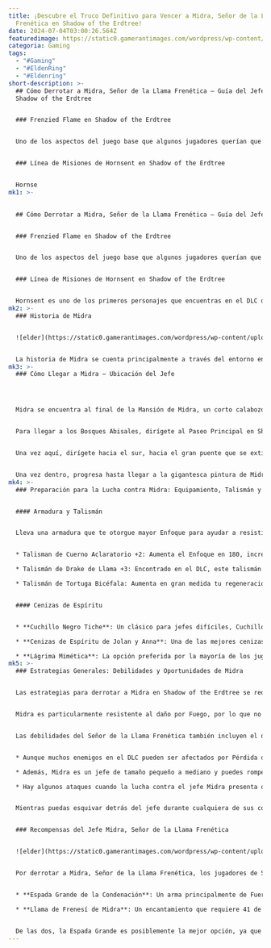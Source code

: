 ```yaml
---
title: ¡Descubre el Truco Definitivo para Vencer a Midra, Señor de la Llama
  Frenética en Shadow of the Erdtree!
date: 2024-07-04T03:00:26.564Z
featuredimage: https://static0.gamerantimages.com/wordpress/wp-content/uploads/2024/07/midra-lord-of-frenzied-flame-boss-fight.png?q=49&fit=crop&w=1100&h=550&dpr=2
categoria: Gaming
tags:
  - "#Gaming"
  - "#EldenRing"
  - "#Eldenring"
short-description: >-
  ## Cómo Derrotar a Midra, Señor de la Llama Frenética – Guía del Jefe en
  Shadow of the Erdtree


  ### Frenzied Flame en Shadow of the Erdtree


  Uno de los aspectos del juego base que algunos jugadores querían que se ampliara en el DLC era la Llama Frenética y el lore detrás de esta entidad que induce la Locura. En Elden Ring, hay un final del Señor de la Llama Frenética, pero pocos jefes temáticos de la Llama Frenética. Los aficionados de la Llama Frenética obtuvieron todo eso, más lore, y más con la inclusión de Midra, el Señor de la Llama Frenética en Shadow of the Erdtree.


  ### Línea de Misiones de Hornsent en Shadow of the Erdtree


  Hornse
mk1: >-
  

  ## Cómo Derrotar a Midra, Señor de la Llama Frenética – Guía del Jefe en Shadow of the Erdtree


  ### Frenzied Flame en Shadow of the Erdtree


  Uno de los aspectos del juego base que algunos jugadores querían que se ampliara en el DLC era la Llama Frenética y el lore detrás de esta entidad que induce la Locura. En Elden Ring, hay un final del Señor de la Llama Frenética, pero pocos jefes temáticos de la Llama Frenética. Los aficionados de la Llama Frenética obtuvieron todo eso, más lore, y más con la inclusión de Midra, el Señor de la Llama Frenética en Shadow of the Erdtree.


  ### Línea de Misiones de Hornsent en Shadow of the Erdtree


  Hornsent es uno de los primeros personajes que encuentras en el DLC de Elden Ring, y la misión de Hornsent continúa progresando hasta el final del juego.
mk2: >-
  ### Historia de Midra


  ![elder](https://static0.gamerantimages.com/wordpress/wp-content/uploads/2024/07/elden-ring-midra-lord-of-frenzied-flame-boss-location.png?q=70&fit=crop&w=1500&dpr=1 "elder")


  La historia de Midra se cuenta principalmente a través del entorno en los Bosques Abisales y la Mansión de Midra, y eventualmente, tendrás que luchar contra este Señor fracasado de la Llama Frenética. Puede parecer intimidante al principio, tambaleándose en el suelo en su primera fase. Pero, como los jugadores pronto descubrirán, es importante tener estrategias para la Fase 2 de Midra, cuando el jefe se transforma en un Señor de la Llama Frenética completamente desarrollado.
mk3: >-
  ### Cómo Llegar a Midra – Ubicación del Jefe




  Midra se encuentra al final de la Mansión de Midra, un corto calabozo legado en el sur de los Bosques Abisales. No podrás verlo en el mapa, ya que está oculto por el puente que conduce al Gran Altar de la Comunión del Dragón en el mapa.


  Para llegar a los Bosques Abisales, dirígete al Paseo Principal en Shadow Keep y dirígete al puente con Milicianos de Sombra escondidos detrás de barcos dorados. Deberías ver una escalera en el lado derecho de este puente después de subir las escaleras desde la gracia del Paseo Principal. Baja por esta escalera para llegar a una sala con una Pintura y una pared ilusoria. Toma el ataúd de piedra para llegar al sitio de gracia de la Corriente del Río de los Reclusos, luego progresa hacia el sur mientras te desplazas por las rocas y los acantilados. Cuando llegues al sitio de gracia de la Corriente Abajo del Río de los Reclusos, comienza a dirigirte hacia el este para encontrar la Catacumba de Luz Oscura. Derrota a Jori, el Inquisidor Anciano al final de la Catacumba de Luz Oscura para acceder a los Bosques Abisales.


  Una vez aquí, dirígete hacia el sur, hacia el gran puente que se extiende entre el Terminus del Foso del Dragón y el Altar en sí. No podrás montar a Torrent aquí y deberás esconderte de los enemigos de la Locura que patrullan varias áreas. Si quieres el fragmento del mapa, dirígete al sureste, pero si solo quieres llegar a la Mansión de Midra, dirígete al sur. Eventualmente, deberías ver la mansión en la niebla distante.


  Una vez dentro, progresa hasta llegar a la gigantesca pintura de Midra y Nanaya, que también se mostró en el tráiler del DLC. Rueda hacia ella para revelar un camino oculto que conduce linealmente hacia la sala del jefe y un sitio de gracia.
mk4: >-
  ### Preparación para la Lucha contra Midra: Equipamiento, Talismán y Cenizas


  #### Armadura y Talismán


  Lleva una armadura que te otorgue mayor Enfoque para ayudar a resistir la Locura. Debido a la forma en que ataca Midra y al área amplia que cubren muchos de sus ataques, no es mala idea tener una Carga de Equipamiento Ligera para mejores esquivas y una carrera más rápida, aunque esto puede afectar tu capacidad para sobrevivir si no puedes reaccionar lo suficientemente rápido a los ataques.


  * Talisman de Cuerno Aclaratorio +2: Aumenta el Enfoque en 180, incrementando significativamente tu resistencia a la Locura.

  * Talismán de Drake de Llama +3: Encontrado en el DLC, este talismán aumenta enormemente tu resistencia al daño por Fuego, uno de los dos tipos de daño que Midra inflige en su segunda fase.

  * Talismán de Tortuga Bicéfala: Aumenta en gran medida tu regeneración de Resistencia. Esto hará mucho más fácil esquivar, bloquear y reaccionar a los ataques de Midra. Casi esencial para construcciones de combate cuerpo a cuerpo, que pasarán mucho tiempo esquivando y necesitarán Resistencia sobrante (o recargada) para atacar durante las ventanas de oportunidad.


  #### Cenizas de Espíritu


  * **Cuchillo Negro Tiche**: Un clásico para jefes difíciles, Cuchillo Negro Tiche puede lanzar un Arte de Arma que inflige daño con Llama Negra con el tiempo. Esto drena un porcentaje de HP y puede ser una bendición contra jefes con alta HP.

  * **Cenizas de Espíritu de Jolan y Anna**: Una de las mejores cenizas de espíritu en Shadow of the Erdtree, las Cenizas de Espíritu de Jolan y Anna son especialmente útiles para distraer enemigos y ayudar a las construcciones de Sangrado a activar la Pérdida de Sangre más rápido.

  * **Lágrima Mimética**: La opción preferida por la mayoría de los jugadores, es difícil superar una copia de ti mismo. Equipa un arma pesada que rompa el Aplomo antes de invocar tu Lágrima Mimética para distraer y romper el Aplomo del jefe más a menudo.
mk5: >-
  ### Estrategias Generales: Debilidades y Oportunidades de Midra


  Las estrategias para derrotar a Midra en Shadow of the Erdtree se reducen principalmente a aprovechar sus debilidades y encontrar oportunidades en sus patrones de ataque elaborados. Tener una Carga de Equipamiento Ligera puede ayudar a encontrar estas oportunidades ya que esquivarás más lejos y te moverás más rápido.


  Midra es particularmente resistente al daño por Fuego, por lo que no vale la pena usar ningún hechizo de Fuego contra este jefe. Sin embargo, los usuarios de Encantamientos estarán felices: los hechizos sagrados parecen funcionar bastante bien contra Midra, así que considera cambiar tus Encantamientos del Gigante de Fuego por los Encantamientos de Miquella o del Fundamentalista.


  Las debilidades del Señor de la Llama Frenética también incluyen el daño por Sangrado y romper su Aplomo.


  * Aunque muchos enemigos en el DLC pueden ser afectados por Pérdida de Sangre, Midra parece acumular Sangrado más rápido que otros jefes, quizás debido a su trágica historia con los Inquisidores.

  * Además, Midra es un jefe de tamaño pequeño a mediano y puedes romper su Aplomo regularmente usando ventanas de oportunidad para realizar Ataques de Salto o de Carga con armas pesadas. Esto es crucial en la segunda parte de la Fase 2, cuando el jefe gana una variedad de hechizos explosivos que pueden ser interrumpidos con una Rotura de Postura bien sincronizada.

  * Hay algunos ataques cuando la lucha contra el jefe Midra presenta oportunidades para que los jugadores contraataquen. De hecho, después de completar casi cualquiera de sus combos (que nunca superan los tres ataques seguidos), casi siempre tienes entre uno y dos segundos completos para contraatacar. Los ataques de este jefe están increíblemente bien telegrafiados, lo que los hace fáciles de anticipar.


  Mientras puedas esquivar detrás del jefe durante cualquiera de sus combos extendidos, encontrarás muchas ventanas de ataque. Y mientras te alejes de sus ataques explosivos, saldrás bien librado.


  ### Recompensas del Jefe Midra, Señor de la Llama Frenética


  ![elder](https://static0.gamerantimages.com/wordpress/wp-content/uploads/2024/07/midra-lord-of-frenzied-flame-shadow-of-the-erdtree-remembrance.png?q=70&fit=crop&w=1500&dpr=1 "elder")


  Por derrotar a Midra, Señor de la Llama Frenética, los jugadores de Shadow of the Erdtree recibirán el Recuerdo del Señor de la Llama Frenética. Este Recuerdo se puede entregar a Enia para elegir entre dos recompensas del jefe Midra, como con todos los Recuerdos en Elden Ring.


  * **Espada Grande de la Condenación**: Un arma principalmente de Fuerza/Fe, la Espada Grande de la Condenación escala bien y causa una gran cantidad de daño con su Ceniza de Guerra, Cruz Dorada, especialmente en PvP, donde el ataque puede ser difícil de evitar.

  * **Llama de Frenesí de Midra**: Un encantamiento que requiere 41 de Fe, este hechizo hace que el jugador se levante y convoque la cabeza del Señor de la Llama Frenética para crear una enorme cantidad de daño de Llama Frenética en el área inmediata, al igual que en la lucha contra el jefe.


  De las dos, la Espada Grande es posiblemente la mejor opción, ya que la Locura no afecta a todos los tipos de enemigos y los requisitos del Encantamiento son relativamente altos. La Espada Grande, por otro lado, inflige daño Físico y Sagrado y tiene requisitos de estadísticas bajos. No se recomienda consumir el Recuerdo para obtener Runas, ya que ambos objetos son mucho más útiles. Pero si realmente quieres usar el Recuerdo para Runas, puedes obtener 30,000 de él, una fracción de un nivel para cuando llegues al DLC.
---
```

